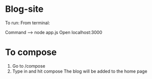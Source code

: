 # Blog-site
To run:
From terminal:

Command --> 
node app.js
Open localhost:3000

# To compose
1. Go to /compose 
2. Type in and hit compose    The blog will be added to the home page
